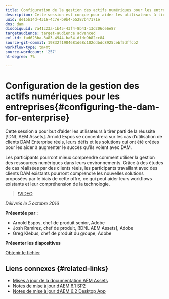 ```yaml
---
title: Configuration de la gestion des actifs numériques pour les entreprises
description: Cette session est conçue pour aider les utilisateurs à tirer parti d’AEM Assets. Arnold Espos se concentrera sur les cas d’utilisation de clients DAM Enterprise réels, leurs défis et les solutions qui ont été créées pour les aider à augmenter le succès qu’ils voient avec DAM.   Les participants pourront mieux comprendre comment utiliser la gestion des ressources numériques dans leurs environnements. Grâce à des études de cas réalisées par des clients réels, les participants travaillant avec des clients DAM existants pourront comprendre les nouvelles solutions proposées par le biais de cette offre, ce qui peut aider leurs workflows existants et leur compréhension de la technologie.
uuid: de15b14d-4316-4c7e-b9b4-55287b47171e
dms: dam
discoiquuid: 7a41c23a-1b45-43f4-8b41-13d206ce6e87
targetaudience: target-audience advanced
exl-id: fad623ba-3a83-4944-ba54-dfde9b82cc84
source-git-commit: 19832f1904681d68c102ddbdc8925cebf5dffcb2
workflow-type: tm+mt
source-wordcount: '257'
ht-degree: 7%

---
```


# Configuration de la gestion des actifs numériques pour les entreprises{#configuring-the-dam-for-enterprise}

Cette session a pour but d’aider les utilisateurs à tirer parti de la réussite [!DNL AEM Assets]. Arnold Espos se concentrera sur les cas d’utilisation de clients DAM Enterprise réels, leurs défis et les solutions qui ont été créées pour les aider à augmenter le succès qu’ils voient avec DAM.

Les participants pourront mieux comprendre comment utiliser la gestion des ressources numériques dans leurs environnements. Grâce à des études de cas réalisées par des clients réels, les participants travaillant avec des clients DAM existants pourront comprendre les nouvelles solutions proposées par le biais de cette offre, ce qui peut aider leurs workflows existants et leur compréhension de la technologie.

>[!VIDEO](https://video.tv.adobe.com/v/19298/?quality=9)

*Délivrés le 5 octobre 2016*

**Présentée par :**

* Arnold Espos, chef de produit senior, Adobe
* Josh Ramirez, chef de produit, [!DNL AEM Assets], Adobe
* Greg Klebus, chef de produit du groupe, Adobe

**Présenter les diapositives**

[Obtenir le fichier](assets/assets-webinar-oct5final.pdf)

## Liens connexes {#related-links}

* [Mises à jour de la documentation AEM Assets](https://docs.adobe.com/content/docs/en/aem/recent-documentation-updates.html)
* [Notes de mise à jour d’AEM 6.1 SP2](https://docs.adobe.com/docs/en/aem/6-1/release-notes-sp2.html)
* [Notes de mise à jour d’AEM 6.2 Desktop App](https://docs.adobe.com/docs/en/aem/6-2/desktop-app-release-notes.html)